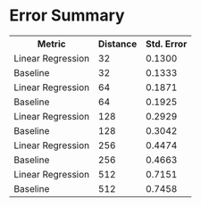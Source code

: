 Error Summary
==
<table>
<tr>
    <th>Metric</th>
    <th>Distance</th>
    <th>Std. Error</th>
</tr>

<tr>
    <td>Linear Regression</td>
    <td>32</td>
    <td>0.1300</td>
</tr>
<tr>
    <td>Baseline</td>
    <td>32</td>
    <td>0.1333</td>
</tr>

<tr>
    <td>Linear Regression</td>
    <td>64</td>
    <td>0.1871</td>
</tr>
<tr>
    <td>Baseline</td>
    <td>64</td>
    <td>0.1925</td>
</tr>

<tr>
    <td>Linear Regression</td>
    <td>128</td>
    <td>0.2929</td>
</tr>
<tr>
    <td>Baseline</td>
    <td>128</td>
    <td>0.3042</td>
</tr>

<tr>
    <td>Linear Regression</td>
    <td>256</td>
    <td>0.4474</td>
</tr>
<tr>
    <td>Baseline</td>
    <td>256</td>
    <td>0.4663</td>
</tr>

<tr>
    <td>Linear Regression</td>
    <td>512</td>
    <td>0.7151</td>
</tr>
<tr>
    <td>Baseline</td>
    <td>512</td>
    <td>0.7458</td>
</tr>
</table>